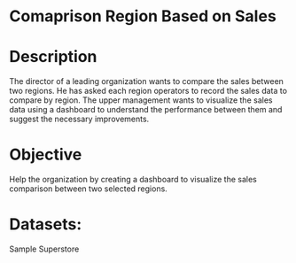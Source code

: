 # Comaprison Region Based on Sales

# Description

The director of a leading organization wants to compare the sales between two regions. He has asked each region operators to record the sales data to compare by region. The upper management wants to visualize the sales data using a dashboard to understand the performance between them and suggest the necessary improvements.
 
# Objective 

Help the organization by creating a dashboard to visualize the sales comparison between two selected regions.

# Datasets: 
 
 Sample Superstore
